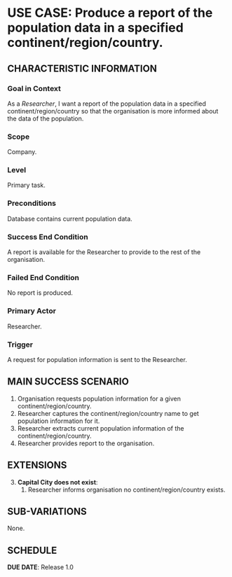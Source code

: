 # USE CASE: Produce a report of the population data in a specified continent/region/country.

## CHARACTERISTIC INFORMATION

### Goal in Context

As a *Researcher*, I want a report of the population data in a specified continent/region/country so that the organisation is more informed about the data of the population.

### Scope

Company.

### Level

Primary task.

### Preconditions

Database contains current population data.

### Success End Condition

A report is available for the Researcher to provide to the rest of the organisation.

### Failed End Condition

No report is produced.

### Primary Actor

Researcher.

### Trigger

A request for population information is sent to the Researcher.

## MAIN SUCCESS SCENARIO

1. Organisation requests population information for a given continent/region/country.
2. Researcher captures the continent/region/country name to get population information for it.
3. Researcher extracts current population information of the continent/region/country. 
4. Researcher provides report to the organisation.

## EXTENSIONS

3. **Capital City does not exist**:
    1. Researcher informs organisation no continent/region/country exists.

## SUB-VARIATIONS

None.

## SCHEDULE

**DUE DATE**: Release 1.0
